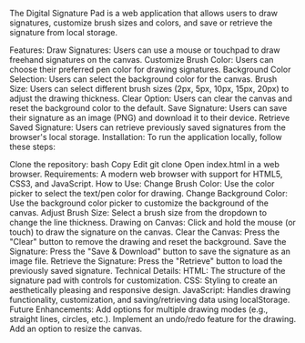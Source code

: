 The Digital Signature Pad is a web application that allows users to draw signatures, customize brush sizes and colors, and save or retrieve the signature from local storage.

Features:
Draw Signatures: Users can use a mouse or touchpad to draw freehand signatures on the canvas.
Customize Brush Color: Users can choose their preferred pen color for drawing signatures.
Background Color Selection: Users can select the background color for the canvas.
Brush Size: Users can select different brush sizes (2px, 5px, 10px, 15px, 20px) to adjust the drawing thickness.
Clear Option: Users can clear the canvas and reset the background color to the default.
Save Signature: Users can save their signature as an image (PNG) and download it to their device.
Retrieve Saved Signature: Users can retrieve previously saved signatures from the browser's local storage.
Installation:
To run the application locally, follow these steps:

Clone the repository:
bash
Copy
Edit
git clone <repository-url>
Open index.html in a web browser.
Requirements:
A modern web browser with support for HTML5, CSS3, and JavaScript.
How to Use:
Change Brush Color: Use the color picker to select the text/pen color for drawing.
Change Background Color: Use the background color picker to customize the background of the canvas.
Adjust Brush Size: Select a brush size from the dropdown to change the line thickness.
Drawing on Canvas: Click and hold the mouse (or touch) to draw the signature on the canvas.
Clear the Canvas: Press the "Clear" button to remove the drawing and reset the background.
Save the Signature: Press the "Save & Download" button to save the signature as an image file.
Retrieve the Signature: Press the "Retrieve" button to load the previously saved signature.
Technical Details:
HTML: The structure of the signature pad with controls for customization.
CSS: Styling to create an aesthetically pleasing and responsive design.
JavaScript: Handles drawing functionality, customization, and saving/retrieving data using localStorage.
Future Enhancements:
Add options for multiple drawing modes (e.g., straight lines, circles, etc.).
Implement an undo/redo feature for the drawing.
Add an option to resize the canvas.
